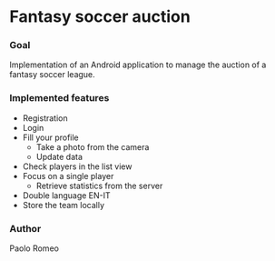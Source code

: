 # Fantasy soccer auction 

### Goal
Implementation of an Android application to manage the auction of a fantasy soccer league.

### Implemented features

- Registration
- Login 
- Fill your profile 
  - Take a photo from the camera
  - Update data
- Check players in the list view
- Focus on a single player
  - Retrieve statistics from the server
- Double language EN-IT
- Store the team locally

### Author
Paolo Romeo